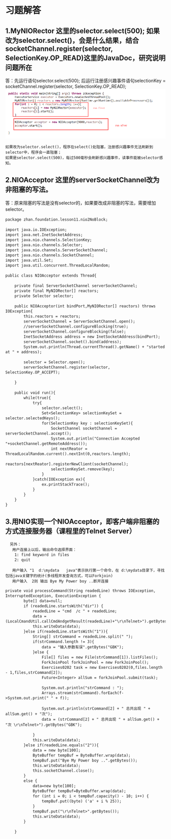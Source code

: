 # 习题解答

## 1.MyNIORector 这里的selector.select(500); 如果改为selector.select()，会是什么结果，结合socketChannel.register(selector, SelectionKey.OP_READ)这里的JavaDoc，研究说明问题所在

答：先运行语句selector.select(500);
	后运行注册感兴趣事件语句selectionKey = socketChannel.register(selector, SelectionKey.OP_READ);
	![](img/lesson12-001.png)

	如果改为selector.select()，程序在select()处阻塞，注册感兴趣事件无法刷新到selector中，程序会一直阻塞；
	如果是selector.select(500)，每过500毫秒会刷新感兴趣事件，读事件能被selector感知。


## 2.NIOAcceptor 这里的serverSocketChannel改为非阻塞的写法。

答：原来阻塞的写法是没有selector的，如果要改成非阻塞的写法，需要增加selector。
```
package zhan.foundation.lesson11.nio2NoBlock;

import java.io.IOException;
import java.net.InetSocketAddress;
import java.nio.channels.SelectionKey;
import java.nio.channels.Selector;
import java.nio.channels.ServerSocketChannel;
import java.nio.channels.SocketChannel;
import java.util.Set;
import java.util.concurrent.ThreadLocalRandom;

public class NIOAcceptor extends Thread{

	private final ServerSocketChannel serverSocketChannel;
	private final MyNIORector[] reactors;
	private Selector selector;
	
	public NIOAcceptor(int bindPort,MyNIORector[] reactors) throws IOException{
		this.reactors = reactors;
		serverSocketChannel = ServerSocketChannel.open();
		//serverSocketChannel.configureBlocking(true);
		serverSocketChannel.configureBlocking(false);
		InetSocketAddress address = new InetSocketAddress(bindPort);
		serverSocketChannel.socket().bind(address);
		System.out.println(Thread.currentThread().getName() + "started at " + address);
		
		selector = Selector.open();
		serverSocketChannel.register(selector, SelectionKey.OP_ACCEPT);
		
	}
	
	public void run(){
		while(true){
			try{
				selector.select();
				Set<SelectionKey> selectionKeySet = selector.selectedKeys();
				for(SelectionKey key : selectionKeySet){
					SocketChannel socketChannel = serverSocketChannel.accept();
					System.out.println("Connection Accepted "+socketChannel.getRemoteAddress());
					int nextReator = ThreadLocalRandom.current().nextInt(0,reactors.length);
					reactors[nextReator].registerNewClient(socketChannel);
					selectionKeySet.remove(key);
				}
			}catch(IOException ex){
				ex.printStackTrace();
			}
		}
	}
}
```

## 3.用NIO实现一个NIOAcceptor，即客户端非阻塞的方式连接服务器（课程里的Telnet Server）
      另外：
       用户连接上以后，输出命令选择界面：
        1: find keyword in files
        2: quit

       用户输入 "1  d:\mydata   java"表示执行第一个命令，在 d:\mydata目录下，寻找包括java关键字的统计(多线程并发查询方式，可以Forkjoin)	
       用户输入  2则 输出 Bye My Power boy ..断开连接


```
private void processCommand(String readedLine) throws IOException, InterruptedException, ExecutionException {
		byte[] data=null;
		if (readedLine.startsWith("dir")) {
			readedLine = "cmd  /c " + readedLine;
			data = (LocalCmandUtil.callCmdAndgetResult(readedLine)+"\r\nTelnet>").getBytes("GBK");
			this.writeData(data);
		}else if(readedLine.startsWith("1")){ 
			String[] strCommand = readedLine.split(" ");
			if(strCommand.length != 3){
				data = "输入参数有误".getBytes("GBK");
			}else {
				File[] files = new File(strCommand[1]).listFiles();
				ForkJoinPool forkJoinPool = new ForkJoinPool();
				Exercises0202 task = new Exercises0202(0,files.length - 1,files,strCommand[2]);
				Future<Integer> allSum = forkJoinPool.submit(task);

				System.out.println("strCommand : ");
				Arrays.stream(strCommand).forEach(f->System.out.print(" " + f));
				
				System.out.println(strCommand[2] + " 总共出现 " + allSum.get() + "次");
				data = (strCommand[2] + " 总共出现 " + allSum.get() + "次 \r\nTelnet>").getBytes("GBK");
				
			}
			this.writeData(data);
		}else if(readedLine.equals("2")){
			data = new byte[100];
			ByteBuffer tempBuf = ByteBuffer.wrap(data);
			tempBuf.put("Bye My Power boy ..".getBytes());
			this.writeData(data);
			this.socketChannel.close();
		}
		else {
			data=new byte[100];
			ByteBuffer tempBuf=ByteBuffer.wrap(data);
			for (int i = 0; i < tempBuf.capacity() - 10; i++) {
				tempBuf.put((byte) ('a' + i % 25));
			}
			tempBuf.put("\r\nTelnet>".getBytes());
			this.writeData(data);
		}

	}
```
